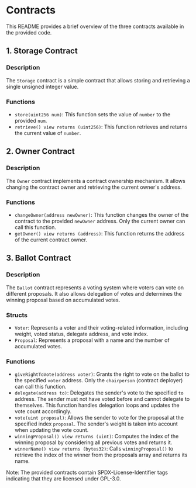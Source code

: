 # Contracts

This README provides a brief overview of the three contracts available in the provided code.

## 1. Storage Contract

### Description
The `Storage` contract is a simple contract that allows storing and retrieving a single unsigned integer value.

### Functions
- `store(uint256 num)`: This function sets the value of `number` to the provided `num`.
- `retrieve() view returns (uint256)`: This function retrieves and returns the current value of `number`.

## 2. Owner Contract

### Description
The `Owner` contract implements a contract ownership mechanism. It allows changing the contract owner and retrieving the current owner's address.

### Functions
- `changeOwner(address newOwner)`: This function changes the owner of the contract to the provided `newOwner` address. Only the current owner can call this function.
- `getOwner() view returns (address)`: This function returns the address of the current contract owner.

## 3. Ballot Contract

### Description
The `Ballot` contract represents a voting system where voters can vote on different proposals. It also allows delegation of votes and determines the winning proposal based on accumulated votes.

### Structs
- `Voter`: Represents a voter and their voting-related information, including weight, voted status, delegate address, and vote index.
- `Proposal`: Represents a proposal with a name and the number of accumulated votes.

### Functions
- `giveRightToVote(address voter)`: Grants the right to vote on the ballot to the specified `voter` address. Only the `chairperson` (contract deployer) can call this function.
- `delegate(address to)`: Delegates the sender's vote to the specified `to` address. The sender must not have voted before and cannot delegate to themselves. This function handles delegation loops and updates the vote count accordingly.
- `vote(uint proposal)`: Allows the sender to vote for the proposal at the specified index `proposal`. The sender's weight is taken into account when updating the vote count.
- `winningProposal() view returns (uint)`: Computes the index of the winning proposal by considering all previous votes and returns it.
- `winnerName() view returns (bytes32)`: Calls `winningProposal()` to retrieve the index of the winner from the proposals array and returns its name.

Note: The provided contracts contain SPDX-License-Identifier tags indicating that they are licensed under GPL-3.0.
